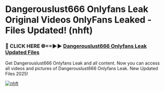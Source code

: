# Dangerouslust666 Onlyfans Leak Original Videos 0nlyFans Leaked - Files Updated! (nhft)

<h3>🔴 CLICK HERE 🌐==►► <a href="https://hideuri.com/03YgE1" rel="nofollow">Dangerouslust666 Onlyfans Leak Updated Files</a></h3>

Get Dangerouslust666 Onlyfans Leak and all content. Now you can access all videos and pictures of Dangerouslust666 Onlyfans Leak. New Updated Files 2025!

[![nhft](https://i.imgur.com/NaUBvic.gif)](https://hideuri.com/03YgE1)

